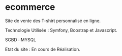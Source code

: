 ecommerce
=========

Site de vente des T-shirt personnalisé en ligne.



Technologie Utilisée :  Symfony, Boostrap et Javascript.

SGBD :  MYSQL

Etat du site : En cours de Réalisation.



